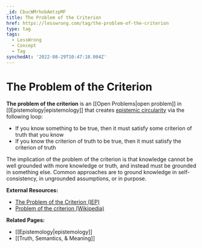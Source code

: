 ```yaml
---
_id: CbucWMrhobAmtzpMF
title: The Problem of the Criterion
href: https://lesswrong.com/tag/the-problem-of-the-criterion
type: tag
tags:
  - LessWrong
  - Concept
  - Tag
synchedAt: '2022-08-29T10:47:18.004Z'
---
```

# The Problem of the Criterion

**The problem of the criterion** is an [[Open Problems|open problem]] in [[Epistemology|epistemology]] that creates [epistemic circularity](https://iep.utm.edu/ep-circ/) via the following loop:

*   If you know something to be true, then it must satisfy some criterion of truth that you know
*   If you know the criterion of truth to be true, then it must satisfy the criterion of truth

The implication of the problem of the criterion is that knowledge cannot be well grounded with more knowledge or truth, and instead must be grounded in something else. Common approaches are to ground knowledge in self-consistency, in ungrounded assumptions, or in purpose.

**External Resources:**

*   [The Problem of the Criterion (IEP)](https://iep.utm.edu/criterio/)
*   [Problem of the criterion (Wikipedia)](https://en.wikipedia.org/wiki/Problem_of_the_criterion)

**Related Pages:**

*   [[Epistemology|epistemology]]
*   [[Truth, Semantics, & Meaning]]